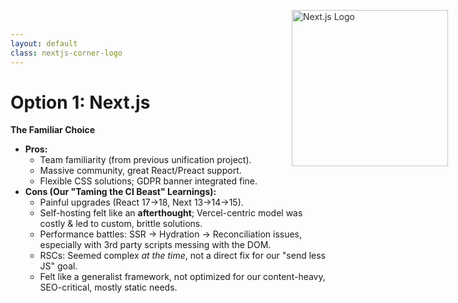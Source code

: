 ```yaml
---
layout: default
class: nextjs-corner-logo
---
```


# Option 1: Next.js

**The Familiar Choice**

* **Pros:**
    * Team familiarity (from previous unification project).
    * Massive community, great React/Preact support.
    * Flexible CSS solutions; GDPR banner integrated fine.
* **Cons (Our "Taming the CI Beast" Learnings):**
    * Painful upgrades (React 17&rarr;18, Next 13&rarr;14&rarr;15).
    * Self-hosting felt like an **afterthought**; Vercel-centric model was costly & led to custom, brittle solutions.
    * Performance battles: SSR &rarr; Hydration &rarr; Reconciliation issues, especially with 3rd party scripts messing with the DOM.
    * RSCs: Seemed complex *at the time*, not a direct fix for our "send less JS" goal.
    * Felt like a generalist framework, not optimized for our content-heavy, SEO-critical, mostly static needs.

<img src="/2025-04-23/nextjs-logo.png" class="nextjs-logo" alt="Next.js Logo"/>

<style scoped>
.nextjs-corner-logo {
  position: relative;
  min-height: 100%;
}
.nextjs-logo {
  position: absolute;
  top: 2rem;
  right: 2rem;
  height: 250px;
  opacity: 0.9;
  z-index: 10;
}
</style>
